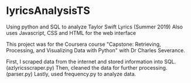 # lyricsAnalysisTS
Using python and SQL to analyze Taylor Swift Lyrics (Summer 2019)
Also uses Javascript, CSS and HTML for the web interface

This project was for the Coursera course "Capstone: Retrieving, Processing, and Visualizing Data with Python" with Dr Charles Severance.

First, I scraped data from the internet and stored information into SQL. (azlyricsscraper.py)
Then, cleaned the data for further processing. (parser.py)
Lastly, used frequency.py to analyze data.
